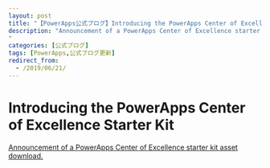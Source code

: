 ```yaml
---
layout: post
title: "【PowerApps公式ブログ】Introducing the PowerApps Center of Excellence Starter Kit"
description: "Announcement of a PowerApps Center of Excellence starter kit asset download. 
"
categories: [公式ブログ]
tags: [PowerApps,公式ブログ更新]
redirect_from:
  - /2019/06/21/
---
```


# Introducing the PowerApps Center of Excellence Starter Kit

[Announcement of a PowerApps Center of Excellence starter kit asset download. 
](https://powerapps.microsoft.com/ja-jp/blog/introducing-the-powerapps-center-of-excellence-starter-kit/)
